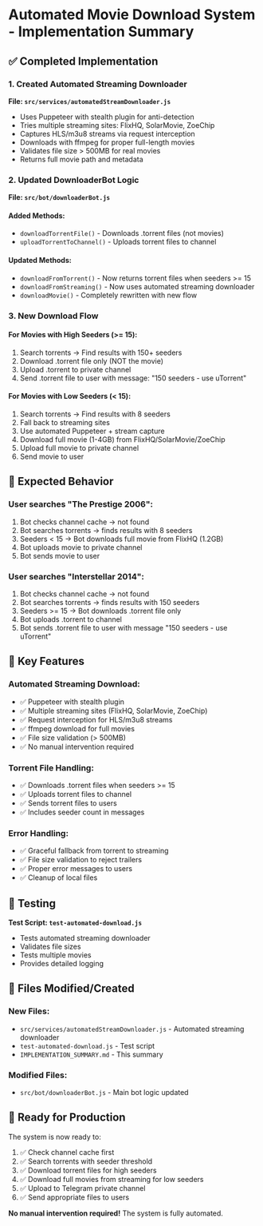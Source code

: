 # Automated Movie Download System - Implementation Summary

## ✅ Completed Implementation

### 1. Created Automated Streaming Downloader
**File: `src/services/automatedStreamDownloader.js`**
- Uses Puppeteer with stealth plugin for anti-detection
- Tries multiple streaming sites: FlixHQ, SolarMovie, ZoeChip
- Captures HLS/m3u8 streams via request interception
- Downloads with ffmpeg for proper full-length movies
- Validates file size > 500MB for real movies
- Returns full movie path and metadata

### 2. Updated DownloaderBot Logic
**File: `src/bot/downloaderBot.js`**

#### Added Methods:
- `downloadTorrentFile()` - Downloads .torrent files (not movies)
- `uploadTorrentToChannel()` - Uploads torrent files to channel

#### Updated Methods:
- `downloadFromTorrent()` - Now returns torrent files when seeders >= 15
- `downloadFromStreaming()` - Now uses automated streaming downloader
- `downloadMovie()` - Completely rewritten with new flow

### 3. New Download Flow

#### For Movies with High Seeders (>= 15):
1. Search torrents → Find results with 150+ seeders
2. Download .torrent file only (NOT the movie)
3. Upload .torrent to private channel
4. Send .torrent file to user with message: "150 seeders - use uTorrent"

#### For Movies with Low Seeders (< 15):
1. Search torrents → Find results with 8 seeders
2. Fall back to streaming sites
3. Use automated Puppeteer + stream capture
4. Download full movie (1-4GB) from FlixHQ/SolarMovie/ZoeChip
5. Upload full movie to private channel
6. Send movie to user

## 🎯 Expected Behavior

### User searches "The Prestige 2006":
1. Bot checks channel cache → not found
2. Bot searches torrents → finds results with 8 seeders
3. Seeders < 15 → Bot downloads full movie from FlixHQ (1.2GB)
4. Bot uploads movie to private channel
5. Bot sends movie to user

### User searches "Interstellar 2014":
1. Bot checks channel cache → not found
2. Bot searches torrents → finds results with 150 seeders  
3. Seeders >= 15 → Bot downloads .torrent file only
4. Bot uploads .torrent to channel
5. Bot sends .torrent file to user with message "150 seeders - use uTorrent"

## 🔧 Key Features

### Automated Streaming Download:
- ✅ Puppeteer with stealth plugin
- ✅ Multiple streaming sites (FlixHQ, SolarMovie, ZoeChip)
- ✅ Request interception for HLS/m3u8 streams
- ✅ ffmpeg download for full movies
- ✅ File size validation (> 500MB)
- ✅ No manual intervention required

### Torrent File Handling:
- ✅ Downloads .torrent files when seeders >= 15
- ✅ Uploads torrent files to channel
- ✅ Sends torrent files to users
- ✅ Includes seeder count in messages

### Error Handling:
- ✅ Graceful fallback from torrent to streaming
- ✅ File size validation to reject trailers
- ✅ Proper error messages to users
- ✅ Cleanup of local files

## 🧪 Testing

**Test Script: `test-automated-download.js`**
- Tests automated streaming downloader
- Validates file sizes
- Tests multiple movies
- Provides detailed logging

## 📁 Files Modified/Created

### New Files:
- `src/services/automatedStreamDownloader.js` - Automated streaming downloader
- `test-automated-download.js` - Test script
- `IMPLEMENTATION_SUMMARY.md` - This summary

### Modified Files:
- `src/bot/downloaderBot.js` - Main bot logic updated

## 🚀 Ready for Production

The system is now ready to:
1. ✅ Check channel cache first
2. ✅ Search torrents with seeder threshold
3. ✅ Download torrent files for high seeders
4. ✅ Download full movies from streaming for low seeders
5. ✅ Upload to Telegram private channel
6. ✅ Send appropriate files to users

**No manual intervention required!** The system is fully automated.